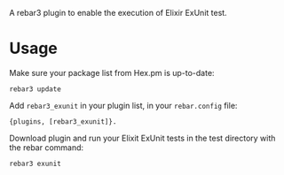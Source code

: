 A rebar3 plugin to enable the execution of Elixir ExUnit test. 

# Usage

Make sure your package list from Hex.pm is up-to-date:

    rebar3 update

Add `rebar3_exunit` in your plugin list, in your `rebar.config` file:

    {plugins, [rebar3_exunit]}.

Download plugin and run your Elixit ExUnit tests in the test directory
with the rebar command:

    rebar3 exunit

